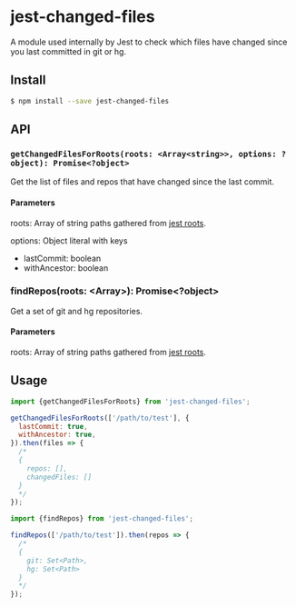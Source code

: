 # jest-changed-files

A module used internally by Jest to check which files have changed since you last committed in git or hg.

## Install

```sh
$ npm install --save jest-changed-files
```

## API

### `getChangedFilesForRoots(roots: <Array<string>>, options: ?object): Promise<?object>`

Get the list of files and repos that have changed since the last commit.

#### Parameters

roots: Array of string paths gathered from [jest roots](https://jestjs.io/docs/configuration#roots-arraystring).

options: Object literal with keys

- lastCommit: boolean
- withAncestor: boolean

### findRepos(roots: <Array<string>>): Promise<?object>

Get a set of git and hg repositories.

#### Parameters

roots: Array of string paths gathered from [jest roots](https://jestjs.io/docs/configuration#roots-arraystring).

## Usage

```javascript
import {getChangedFilesForRoots} from 'jest-changed-files';

getChangedFilesForRoots(['/path/to/test'], {
  lastCommit: true,
  withAncestor: true,
}).then(files => {
  /*
  {
    repos: [],
    changedFiles: []
  }
  */
});
```

```javascript
import {findRepos} from 'jest-changed-files';

findRepos(['/path/to/test']).then(repos => {
  /*
  {
    git: Set<Path>,
    hg: Set<Path>
  }
  */
});
```
